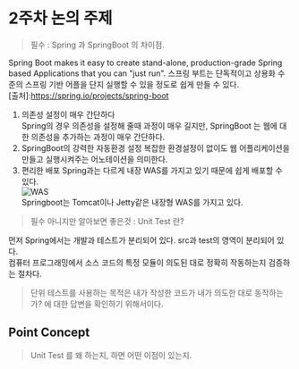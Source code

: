 # 2주차 논의 주제
>필수 : Spring 과 SpringBoot 의 차이점.

Spring Boot makes it easy to create stand-alone, production-grade Spring based Applications that you can "just run".
스프링 부트는 단독적이고 상용화 수준의 스프링 기반 어플을 단지 실행할 수 있을 정도로 쉽게 만들 수 있다.  
[출처]:https://spring.io/projects/spring-boot  
1. 의존성 설정이 매우 간단하다  
Spring의 경우 의존성을 설정해 줄때 과정이 매우 길지만, SpringBoot 는 웹에 대한 의존성을 추가하는 과정이 매우 간단하다.
2. SpringBoot의 강력한 자동환경 설정
복잡한 환경설정이 없이도 웹 어플리케이션을 만들고 실행시켜주는 어노테이션을 의미한다.
3. 편리한 배포
Spring과는 다르게 내장 WAS를 가지고 있기 때문에 쉽게 배포할 수 있다.  
![WAS](https://gmlwjd9405.github.io/images/web/webserver-vs-was1.png)  
Springboot는 Tomcat이나 Jetty같은 내장형 WAS를 가지고 있다.
>필수 아니지만 알아보면 좋은것 : Unit Test 란?  

먼저 Spring에서는 개발과 테스트가 분리되어 있다. src과 test의 영역이 분리되어 있다.  
컴퓨터 프로그래밍에서 소스 코드의 특정 모듈이 의도된 대로 정확히 작동하는지 검증하는 절차다.  
>단위 테스트를 사용하는 목적은 내가 작성한 코드가 내가 의도한 대로 동작하는가? 에 대한 답변을 확인하기 위해서이다.  

## Point Concept
> Unit Test 를 왜 하는지, 하면 어떤 이점이 있는지.


